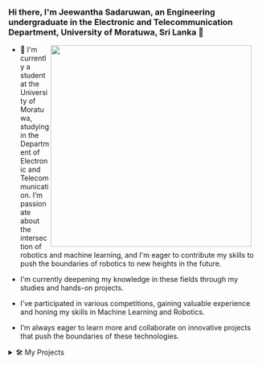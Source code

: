 ### Hi there, I'm Jeewantha Sadaruwan, an Engineering undergraduate in the Electronic and Telecommunication Department, University of Moratuwa, Sri Lanka 👋

<img src="https://github.com/user-attachments/assets/ecd09bc8-bf55-4b36-974f-2a32282720fb" width="400" align="Right" style="margin-right: 20px;">

- 🔭 I'm currently a student at the University of Moratuwa, studying in the Department of Electronic and Telecommunication. I’m passionate about the intersection of robotics and machine learning, and I'm eager to contribute my skills to push the boundaries of robotics to new heights in the future.

- I'm currently deepening my knowledge in these fields through my studies and hands-on projects.

- I've participated in various competitions, gaining valuable experience and honing my skills in Machine Learning and Robotics.

- I’m always eager to learn more and collaborate on innovative projects that push the boundaries of these technologies.
  

<details>
  <summary>🛠️ My Projects</summary>
 
**[Smart Organic Waste Management System](https://github.com/JeewanthaSadaruwan/IEEE-arduino-competition-project)** 🌟

I am excited to share that my team and I have achieved the First Runner-Up position in the Sri Lanka IEEE Challenge Sphere Arduino Challenge with my innovative project: **Smart Organic Waste Management System**!

  This project represents a fusion of advanced technology and sustainable practices, designed to revolutionize the management of organic waste. It enhances efficiency and promotes environmental responsibility, paving the way for smarter waste management solutions.

  I extend my deepest gratitude to the IEEE Sri Lanka Section for providing the platform to showcase this work and to the IEEE Industrial Electronics Society of SLTC for their invaluable support throughout the competition.

  I am eager to continue pushing the boundaries of innovation and look forward to future advancements and projects. Stay tuned for more updates!

</details>
